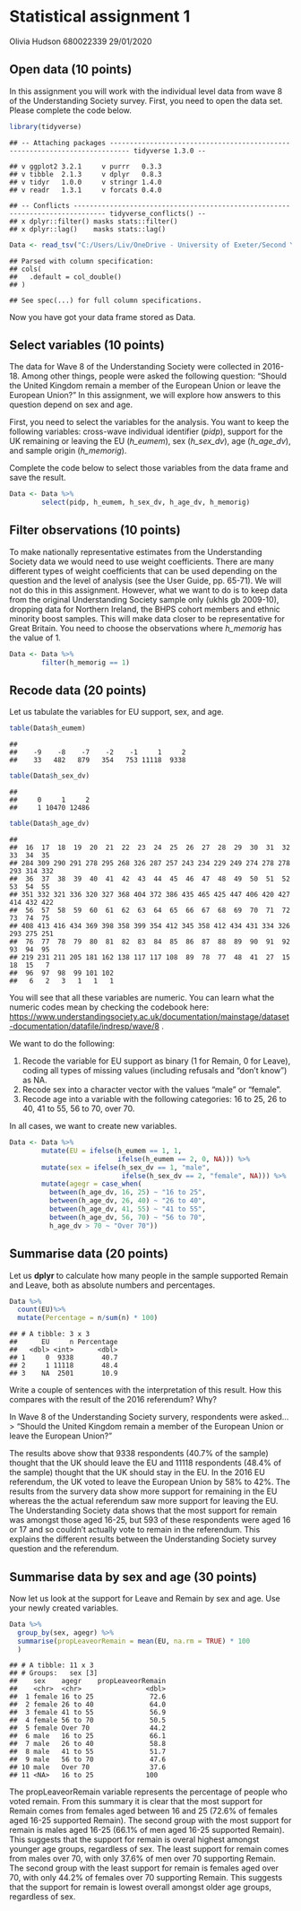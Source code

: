 Statistical assignment 1
================
Olivia Hudson 680022339
29/01/2020

## Open data (10 points)

In this assignment you will work with the individual level data from
wave 8 of the Understanding Society survey. First, you need to open the
data set. Please complete the code below.

``` r
library(tidyverse)
```

    ## -- Attaching packages --------------------------------------------------------------------------- tidyverse 1.3.0 --

    ## v ggplot2 3.2.1     v purrr   0.3.3
    ## v tibble  2.1.3     v dplyr   0.8.3
    ## v tidyr   1.0.0     v stringr 1.4.0
    ## v readr   1.3.1     v forcats 0.4.0

    ## -- Conflicts ------------------------------------------------------------------------------ tidyverse_conflicts() --
    ## x dplyr::filter() masks stats::filter()
    ## x dplyr::lag()    masks stats::lag()

``` r
Data <- read_tsv("C:/Users/Liv/OneDrive - University of Exeter/Second Year/Term 2/POL2094 Data Analysis iii/Github/datan3/Data/6614tab_10EB1BA6123C0D95E60D28E156AEA8F7_V1/UKDA-6614-tab/tab/ukhls_w8/h_indresp.tab")
```

    ## Parsed with column specification:
    ## cols(
    ##   .default = col_double()
    ## )

    ## See spec(...) for full column specifications.

Now you have got your data frame stored as Data.

## Select variables (10 points)

The data for Wave 8 of the Understanding Society were collected in
2016-18. Among other things, people were asked the following question:
“Should the United Kingdom remain a member of the European Union or
leave the European Union?” In this assignment, we will explore how
answers to this question depend on sex and age.

First, you need to select the variables for the analysis. You want to
keep the following variables: cross-wave individual identifier (*pidp*),
support for the UK remaining or leaving the EU (*h\_eumem*), sex
(*h\_sex\_dv*), age (*h\_age\_dv*), and sample origin (*h\_memorig*).

Complete the code below to select those variables from the data frame
and save the result.

``` r
Data <- Data %>%
        select(pidp, h_eumem, h_sex_dv, h_age_dv, h_memorig)
```

## Filter observations (10 points)

To make nationally representative estimates from the Understanding
Society data we would need to use weight coefficients. There are many
different types of weight coefficients that can be used depending on the
question and the level of analysis (see the User Guide, pp. 65-71). We
will not do this in this assignment. However, what we want to do is to
keep data from the original Understanding Society sample only (ukhls gb
2009-10), dropping data for Northern Ireland, the BHPS cohort members
and ethnic minority boost samples. This will make data closer to be
representative for Great Britain. You need to choose the observations
where *h\_memorig* has the value of 1.

``` r
Data <- Data %>%
        filter(h_memorig == 1)
```

## Recode data (20 points)

Let us tabulate the variables for EU support, sex, and age.

``` r
table(Data$h_eumem)
```

    ## 
    ##    -9    -8    -7    -2    -1     1     2 
    ##    33   482   879   354   753 11118  9338

``` r
table(Data$h_sex_dv)
```

    ## 
    ##     0     1     2 
    ##     1 10470 12486

``` r
table(Data$h_age_dv)
```

    ## 
    ##  16  17  18  19  20  21  22  23  24  25  26  27  28  29  30  31  32  33  34  35 
    ## 284 309 290 291 278 295 268 326 287 257 243 234 229 249 274 278 278 293 314 332 
    ##  36  37  38  39  40  41  42  43  44  45  46  47  48  49  50  51  52  53  54  55 
    ## 351 332 321 336 320 327 368 404 372 386 435 465 425 447 406 420 427 414 432 422 
    ##  56  57  58  59  60  61  62  63  64  65  66  67  68  69  70  71  72  73  74  75 
    ## 408 413 416 434 369 398 358 399 354 412 345 358 412 434 431 334 326 293 275 251 
    ##  76  77  78  79  80  81  82  83  84  85  86  87  88  89  90  91  92  93  94  95 
    ## 219 231 211 205 181 162 138 117 117 108  89  78  77  48  41  27  15  18  15   7 
    ##  96  97  98  99 101 102 
    ##   6   2   3   1   1   1

You will see that all these variables are numeric. You can learn what
the numeric codes mean by checking the codebook here:
<https://www.understandingsociety.ac.uk/documentation/mainstage/dataset-documentation/datafile/indresp/wave/8>
.

We want to do the following:

1)  Recode the variable for EU support as binary (1 for Remain, 0 for
    Leave), coding all types of missing values (including refusals and
    “don’t know”) as NA.
2)  Recode sex into a character vector with the values “male” or
    “female”.
3)  Recode age into a variable with the following categories: 16 to 25,
    26 to 40, 41 to 55, 56 to 70, over 70.

In all cases, we want to create new variables.

``` r
Data <- Data %>%
        mutate(EU = ifelse(h_eumem == 1, 1,
                           ifelse(h_eumem == 2, 0, NA))) %>%
        mutate(sex = ifelse(h_sex_dv == 1, "male",
                            ifelse(h_sex_dv == 2, "female", NA))) %>%
        mutate(agegr = case_when(
          between(h_age_dv, 16, 25) ~ "16 to 25",
          between(h_age_dv, 26, 40) ~ "26 to 40",
          between(h_age_dv, 41, 55) ~ "41 to 55",
          between(h_age_dv, 56, 70) ~ "56 to 70",
          h_age_dv > 70 ~ "Over 70"))
```

## Summarise data (20 points)

Let us **dplyr** to calculate how many people in the sample supported
Remain and Leave, both as absolute numbers and percentages.

``` r
Data %>%
  count(EU)%>%
  mutate(Percentage = n/sum(n) * 100)
```

    ## # A tibble: 3 x 3
    ##      EU     n Percentage
    ##   <dbl> <int>      <dbl>
    ## 1     0  9338       40.7
    ## 2     1 11118       48.4
    ## 3    NA  2501       10.9

Write a couple of sentences with the interpretation of this result. How
this compares with the result of the 2016 referendum? Why?

In Wave 8 of the Understanding Society survery, respondents were asked…
\> “Should the United Kingdom remain a member of the European Union or
leave the European Union?”

The results above show that 9338 respondents (40.7% of the sample)
thought that the UK should leave the EU and 11118 respondents (48.4% of
the sample) thought that the UK should stay in the EU. In the 2016 EU
referendum, the UK voted to leave the European Union by 58% to 42%. The
results from the survery data show more support for remaining in the EU
whereas the the actual referendum saw more support for leaving the EU.
The Understanding Society data shows that the most support for remain
was amongst those aged 16-25, but 593 of these respondents were aged 16
or 17 and so couldn’t actually vote to remain in the referendum. This
explains the different results between the Understanding Society survey
question and the referendum.

## Summarise data by sex and age (30 points)

Now let us look at the support for Leave and Remain by sex and age. Use
your newly created variables.

``` r
Data %>%
  group_by(sex, agegr) %>%
  summarise(propLeaveorRemain = mean(EU, na.rm = TRUE) * 100 
  )
```

    ## # A tibble: 11 x 3
    ## # Groups:   sex [3]
    ##    sex    agegr    propLeaveorRemain
    ##    <chr>  <chr>                <dbl>
    ##  1 female 16 to 25              72.6
    ##  2 female 26 to 40              64.0
    ##  3 female 41 to 55              56.9
    ##  4 female 56 to 70              50.5
    ##  5 female Over 70               44.2
    ##  6 male   16 to 25              66.1
    ##  7 male   26 to 40              58.8
    ##  8 male   41 to 55              51.7
    ##  9 male   56 to 70              47.6
    ## 10 male   Over 70               37.6
    ## 11 <NA>   16 to 25             100

The propLeaveorRemain variable represents the percentage of people who
voted remain. From this summary it is clear that the most support for
Remain comes from females aged between 16 and 25 (72.6% of females aged
16-25 supported Remain). The second group with the most support for
remain is males aged 16-25 (66.1% of men aged 16-25 supported Remain).
This suggests that the support for remain is overal highest amongst
younger age groups, regardless of sex. The least support for remain
comes from males over 70, with only 37.6% of men over 70 supporting
Remain. The second group with the least support for remain is females
aged over 70, with only 44.2% of females over 70 supporting Remain. This
suggests that the support for remain is lowest overall amongst older age
groups, regardless of sex.
